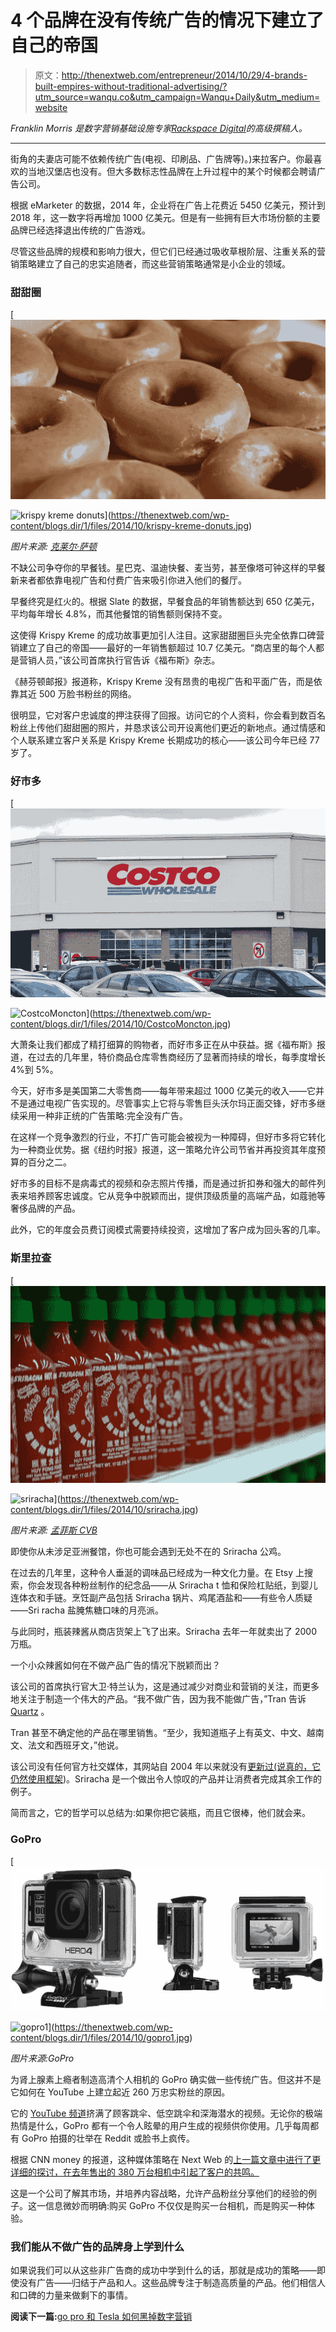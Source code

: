 # 4 个品牌在没有传统广告的情况下建立了自己的帝国

> 原文：<http://thenextweb.com/entrepreneur/2014/10/29/4-brands-built-empires-without-traditional-advertising/?utm_source=wanqu.co&utm_campaign=Wanqu+Daily&utm_medium=website>

*Franklin Morris 是数字营销基础设施专家*[*Rackspace Digital*](http://www.rackspace.com/digital/?cm_mmc=digital-_-digital-_-contentnam-_-tnw-sp051)*的高级撰稿人。*

* * *

街角的夫妻店可能不依赖传统广告(电视、印刷品、广告牌等)。)来拉客户。你最喜欢的当地汉堡店也没有。但大多数标志性品牌在上升过程中的某个时候都会聘请广告公司。

根据 eMarketer 的数据，2014 年，企业将在广告上花费近 5450 亿美元，预计到 2018 年，这一数字将再增加 1000 亿美元。但是有一些拥有巨大市场份额的主要品牌已经选择退出传统的广告游戏。

尽管这些品牌的规模和影响力很大，但它们已经通过吸收草根阶层、注重关系的营销策略建立了自己的忠实追随者，而这些营销策略通常是小企业的领域。

### 甜甜圈

[](https://thenextweb.com/wp-content/blogs.dir/1/files/2014/10/krispy-kreme-donuts.jpg)

[![krispy kreme donuts](img/bde4732ac3d2aefaf39d2da061b60c42.png)

<noscript><img loading="lazy" class="aligncenter wp-image-812163 size-fullwidth_post" src="img/bde4732ac3d2aefaf39d2da061b60c42.png" alt="krispy kreme donuts" srcset="https://cdn0.tnwcdn.com/wp-content/blogs.dir/1/files/2014/10/krispy-kreme-donuts-730x415.jpg 730w, https://cdn0.tnwcdn.com/wp-content/blogs.dir/1/files/2014/10/krispy-kreme-donuts-220x125.jpg 220w, https://cdn0.tnwcdn.com/wp-content/blogs.dir/1/files/2014/10/krispy-kreme-donuts-520x295.jpg 520w, https://cdn0.tnwcdn.com/wp-content/blogs.dir/1/files/2014/10/krispy-kreme-donuts.jpg 1021w" data-original-src="https://cdn0.tnwcdn.com/wp-content/blogs.dir/1/files/2014/10/krispy-kreme-donuts-730x415.jpg"/></noscript>](https://thenextweb.com/wp-content/blogs.dir/1/files/2014/10/krispy-kreme-donuts.jpg) 

*图片来源:* *[克莱尔·萨顿](https://www.flickr.com/photos/thesuttonfamily/3745615207/)*

不缺公司争夺你的早餐钱。星巴克、温迪快餐、麦当劳，甚至像塔可钟这样的早餐新来者都依靠电视广告和付费广告来吸引你进入他们的餐厅。

早餐终究是红火的。根据 Slate 的数据，早餐食品的年销售额达到 650 亿美元，平均每年增长 4.8%，而其他餐馆的销售额则保持不变。

这使得 Krispy Kreme 的成功故事更加引人注目。这家甜甜圈巨头完全依靠口碑营销建立了自己的帝国——最好的一年销售额超过 10.7 亿美元。“商店里的每个人都是营销人员，”该公司首席执行官告诉《福布斯》杂志。

《赫芬顿邮报》报道称，Krispy Kreme 没有昂贵的电视广告和平面广告，而是依靠其近 500 万脸书粉丝的网络。

很明显，它对客户忠诚度的押注获得了回报。访问它的个人资料，你会看到数百名粉丝上传他们甜甜圈的照片，并恳求该公司开设离他们更近的新地点。通过情感和个人联系建立客户关系是 Krispy Kreme 长期成功的核心——该公司今年已经 77 岁了。

### 好市多

[](https://thenextweb.com/wp-content/blogs.dir/1/files/2014/10/CostcoMoncton.jpg)

[![CostcoMoncton](img/bb968509ba17cbeaffc737f6c9af4fd2.png)

<noscript><img loading="lazy" class="aligncenter wp-image-812167 size-fullwidth_post" src="img/bb968509ba17cbeaffc737f6c9af4fd2.png" alt="CostcoMoncton" srcset="https://cdn0.tnwcdn.com/wp-content/blogs.dir/1/files/2014/10/CostcoMoncton-730x438.jpg 730w, https://cdn0.tnwcdn.com/wp-content/blogs.dir/1/files/2014/10/CostcoMoncton-220x132.jpg 220w, https://cdn0.tnwcdn.com/wp-content/blogs.dir/1/files/2014/10/CostcoMoncton-520x312.jpg 520w" data-original-src="https://cdn0.tnwcdn.com/wp-content/blogs.dir/1/files/2014/10/CostcoMoncton-730x438.jpg"/></noscript>](https://thenextweb.com/wp-content/blogs.dir/1/files/2014/10/CostcoMoncton.jpg) 

[](https://thenextweb.com/wp-content/blogs.dir/1/files/2014/10/CostcoMoncton.jpg)

大萧条让我们都成了精打细算的购物者，而好市多正在从中获益。据《福布斯》报道，在过去的几年里，特价商品仓库零售商经历了显著而持续的增长，每季度增长 4%到 5%。

今天，好市多是美国第二大零售商——每年带来超过 1000 亿美元的收入——它并不是通过电视广告实现的。尽管事实上它将与零售巨头沃尔玛正面交锋，好市多继续采用一种非正统的广告策略:完全没有广告。

在这样一个竞争激烈的行业，不打广告可能会被视为一种障碍，但好市多将它转化为一种商业优势。据《纽约时报》报道，这一策略允许公司节省并再投资其年度预算的百分之二。

好市多的目标不是病毒式的视频和杂志照片传播，而是通过折扣券和强大的邮件列表来培养顾客忠诚度。它从竞争中脱颖而出，提供顶级质量的高端产品，如蔻驰等奢侈品牌的产品。

此外，它的年度会员费订阅模式需要持续投资，这增加了客户成为回头客的几率。

### 斯里拉查

[](https://thenextweb.com/wp-content/blogs.dir/1/files/2014/10/sriracha.jpg)

[![sriracha](img/d4104e4549c8c747199b96f93f2bc29e.png)

<noscript><img loading="lazy" class="aligncenter size-fullwidth_post wp-image-812170" src="img/d4104e4549c8c747199b96f93f2bc29e.png" alt="sriracha" srcset="https://cdn0.tnwcdn.com/wp-content/blogs.dir/1/files/2014/10/sriracha-730x457.jpg 730w, https://cdn0.tnwcdn.com/wp-content/blogs.dir/1/files/2014/10/sriracha-220x137.jpg 220w, https://cdn0.tnwcdn.com/wp-content/blogs.dir/1/files/2014/10/sriracha-520x326.jpg 520w, https://cdn0.tnwcdn.com/wp-content/blogs.dir/1/files/2014/10/sriracha.jpg 1022w" data-original-src="https://cdn0.tnwcdn.com/wp-content/blogs.dir/1/files/2014/10/sriracha-730x457.jpg"/></noscript>](https://thenextweb.com/wp-content/blogs.dir/1/files/2014/10/sriracha.jpg) 

*图片来源:* [*孟菲斯 CVB*](https://www.flickr.com/photos/ilovememphis/4930292494/in/photolist-9wAFhT-nCXdu-7wQ2em-jh6sTA-b2StCD-e1FR5C-oFrpUc-9nRFJ-pmsRJt-o3eAfo-7V58NG-k58NH3-eb2MYZ-pj2bwg-2nmAd-75mfyN-dfqGNu-7i7EoT-6jckVj-8vF3c1-nGQH1t-oC52Fi-o2HiwL-enLYkM-7mNtqA-aBqmbx-6XEGU1-nMsxya-7mVuVi-azDAvt-6vtk7L-oFrYQ1-mFKVdg-9CnL2M-9wDDWJ-dJG7MJ-7RypSK-cQUCzh-nFnfQi-pFVRxW-5sec3j-nMtwfK-hyEHHE-p4Yw9b-9rZV9u-eNtEey-b2StPV-2XW3p-dS4zwL-p3mjvU/)

即使你从未涉足亚洲餐馆，你也可能会遇到无处不在的 Sriracha 公鸡。

在过去的几年里，这种令人垂涎的调味品已经成为一种文化力量。在 Etsy 上搜索，你会发现各种粉丝制作的纪念品——从 Sriracha t 恤和保险杠贴纸，到婴儿连体衣和手链。烹饪副产品包括 Sriracha 锅片、鸡尾酒盐和——有些令人质疑——Sri racha 盐腌焦糖口味的月亮派。

与此同时，瓶装辣酱从商店货架上飞了出来。Sriracha 去年一年就卖出了 2000 万瓶。

一个小众辣酱如何在不做产品广告的情况下脱颖而出？

该公司的首席执行官大卫·特兰认为，这是通过减少对商业和营销的关注，而更多地关注于制造一个伟大的产品。“我不做广告，因为我不能做广告，”Tran 告诉 [Quartz](http://qz.com/132738/the-highly-unusual-company-behind-siracha-the-worlds-coolest-hot-sauce/) 。

Tran 甚至不确定他的产品在哪里销售。“至少，我知道瓶子上有英文、中文、越南文、法文和西班牙文，”他说。

该公司没有任何官方社交媒体，其网站自 2004 年以来就没有[更新过(说真的，它](https://thenextweb.com/news/internet-looked-like-drupal-wordpress-joomla)[仍然使用框架](http://www.huyfong.com/no_frames/sriracha.htm))。Sriracha 是一个做出令人惊叹的产品并让消费者完成其余工作的例子。

简而言之，它的哲学可以总结为:如果你把它装瓶，而且它很棒，他们就会来。

### GoPro

[](https://thenextweb.com/wp-content/blogs.dir/1/files/2014/10/gopro1.jpg)

[![gopro1](img/dbebb3756bbf09c66f6f9eb6543f3cc4.png)

<noscript><img loading="lazy" class="aligncenter size-fullwidth_post wp-image-805670" src="img/dbebb3756bbf09c66f6f9eb6543f3cc4.png" alt="gopro1" srcset="https://cdn0.tnwcdn.com/wp-content/blogs.dir/1/files/2014/10/gopro1-730x335.jpg 730w, https://cdn0.tnwcdn.com/wp-content/blogs.dir/1/files/2014/10/gopro1-220x101.jpg 220w, https://cdn0.tnwcdn.com/wp-content/blogs.dir/1/files/2014/10/gopro1-520x239.jpg 520w, https://cdn0.tnwcdn.com/wp-content/blogs.dir/1/files/2014/10/gopro1.jpg 759w" data-original-src="https://cdn0.tnwcdn.com/wp-content/blogs.dir/1/files/2014/10/gopro1-730x335.jpg"/></noscript>](https://thenextweb.com/wp-content/blogs.dir/1/files/2014/10/gopro1.jpg) 

[](https://thenextweb.com/wp-content/blogs.dir/1/files/2014/10/gopro1.jpg)

*图片来源:GoPro*

为肾上腺素上瘾者制造高清个人相机的 GoPro 确实做一些传统广告。但这并不是它如何在 YouTube 上建立起近 260 万忠实粉丝的原因。

它的 [YouTube 频道](https://www.youtube.com/user/GoProCamera)挤满了顾客跳伞、低空跳伞和深海潜水的视频。无论你的极端热情是什么，GoPro 都有一个令人眩晕的用户生成的视频供你使用。几乎每周都有 GoPro 拍摄的壮举在 Reddit 或脸书上疯传。

根据 CNN money 的报道，这种媒体策略在 Next Web 的[上一篇文章中进行了更详细的探讨，在去年售出的 380 万台相机中引起了客户的共鸣。](https://thenextweb.com/news/gopro-tesla-hacked-digital-marketing)

这是一个公司了解其市场，并培养内容战略，允许产品粉丝分享他们的经验的例子。这一信息微妙而明确:购买 GoPro 不仅仅是购买一台相机，而是购买一种体验。

### 我们能从不做广告的品牌身上学到什么

如果说我们可以从这些非广告商的成功中学到什么的话，那就是成功的策略——即使没有广告——归结于产品和人。这些品牌专注于制造高质量的产品。他们相信人和口碑的力量来做剩下的事情。

**阅读下一篇:**[go pro 和 Tesla 如何黑掉数字营销](https://thenextweb.com/news/gopro-tesla-hacked-digital-marketing)